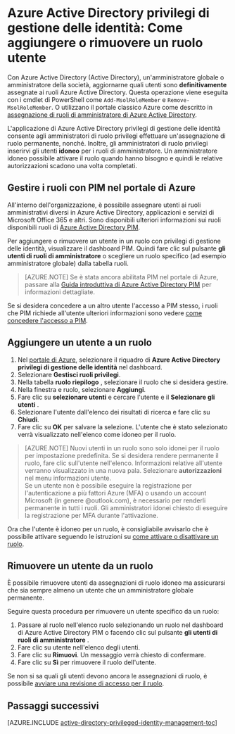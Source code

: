 <properties
   pageTitle="Come aggiungere o rimuovere un ruolo utente | Microsoft Azure"
   description="Informazioni su come aggiungere ruoli alle identità privilegi con l'applicazione di Azure Active Directory privilegi gestione delle identità."
   services="active-directory"
   documentationCenter=""
   authors="kgremban"
   manager="femila"
   editor=""/>

<tags
   ms.service="active-directory"
   ms.devlang="na"
   ms.topic="article"
   ms.tgt_pltfrm="na"
   ms.workload="identity"
   ms.date="10/24/2016"
   ms.author="kgremban"/>

# <a name="azure-ad-privileged-identity-management-how-to-add-or-remove-a-user-role"></a>Azure Active Directory privilegi di gestione delle identità: Come aggiungere o rimuovere un ruolo utente

Con Azure Active Directory (Active Directory), un'amministratore globale o amministratore della società, aggiornarne quali utenti sono **definitivamente** assegnate ai ruoli Azure Active Directory. Questa operazione viene eseguita con i cmdlet di PowerShell come `Add-MsolRoleMember` e `Remove-MsolRoleMember`. O utilizzano il portale classico Azure come descritto in [assegnazione di ruoli di amministratore di Azure Active Directory](active-directory-assign-admin-roles.md).

L'applicazione di Azure Active Directory privilegi di gestione delle identità consente agli amministratori di ruolo privilegi effettuare un'assegnazione di ruolo permanente, nonché. Inoltre, gli amministratori di ruolo privilegi inserirvi gli utenti **idoneo** per i ruoli di amministratore. Un amministratore idoneo possibile attivare il ruolo quando hanno bisogno e quindi le relative autorizzazioni scadono una volta completati.

## <a name="manage-roles-with-pim-in-the-azure-portal"></a>Gestire i ruoli con PIM nel portale di Azure

All'interno dell'organizzazione, è possibile assegnare utenti ai ruoli amministrativi diversi in Azure Active Directory, applicazioni e servizi di Microsoft Office 365 e altri.  Sono disponibili ulteriori informazioni sui ruoli disponibili ruoli di [Azure Active Directory PIM](active-directory-privileged-identity-management-roles.md).

Per aggiungere o rimuovere un utente in un ruolo con privilegi di gestione delle identità, visualizzare il dashboard PIM. Quindi fare clic sul pulsante **gli utenti di ruoli di amministratore** o scegliere un ruolo specifico (ad esempio amministratore globale) dalla tabella ruoli.

> [AZURE.NOTE] Se è stata ancora abilitata PIM nel portale di Azure, passare alla [Guida introduttiva di Azure Active Directory PIM](active-directory-privileged-identity-management-getting-started.md) per informazioni dettagliate.

Se si desidera concedere a un altro utente l'accesso a PIM stesso, i ruoli che PIM richiede all'utente ulteriori informazioni sono vedere [come concedere l'accesso a PIM](active-directory-privileged-identity-management-how-to-give-access-to-pim.md).

## <a name="add-a-user-to-a-role"></a>Aggiungere un utente a un ruolo

1. Nel [portale di Azure](https://portal.azure.com/), selezionare il riquadro di **Azure Active Directory privilegi di gestione delle identità** nel dashboard.
2. Selezionare **Gestisci ruoli privilegi**.
3. Nella tabella **ruolo riepilogo** , selezionare il ruolo che si desidera gestire.
4. Nella finestra e ruolo, selezionare **Aggiungi**.
5. Fare clic su **selezionare utenti** e cercare l'utente e il **Selezionare gli utenti** .  
6. Selezionare l'utente dall'elenco dei risultati di ricerca e fare clic su **Chiudi**.
4. Fare clic su **OK** per salvare la selezione. L'utente che è stato selezionato verrà visualizzato nell'elenco come idoneo per il ruolo.

> [AZURE.NOTE]
>Nuovi utenti in un ruolo sono solo idonei per il ruolo per impostazione predefinita. Se si desidera rendere permanente il ruolo, fare clic sull'utente nell'elenco. Informazioni relative all'utente verranno visualizzato in una nuova pala. Selezionare **autorizzazioni** nel menu informazioni utente.  
>Se un utente non è possibile eseguire la registrazione per l'autenticazione a più fattori Azure (MFA) o usando un account Microsoft (in genere @outlook.com), è necessario per renderli permanente in tutti i ruoli. Gli amministratori idonei chiesto di eseguire la registrazione per MFA durante l'attivazione.

Ora che l'utente è idoneo per un ruolo, è consigliabile avvisarlo che è possibile attivare seguendo le istruzioni su [come attivare o disattivare un ruolo](active-directory-privileged-identity-management-how-to-activate-role.md).

## <a name="remove-a-user-from-a-role"></a>Rimuovere un utente da un ruolo

È possibile rimuovere utenti da assegnazioni di ruolo idoneo ma assicurarsi che sia sempre almeno un utente che un amministratore globale permanente.

Seguire questa procedura per rimuovere un utente specifico da un ruolo:

1. Passare al ruolo nell'elenco ruolo selezionando un ruolo nel dashboard di Azure Active Directory PIM o facendo clic sul pulsante **gli utenti di ruoli di amministratore** .
2. Fare clic su utente nell'elenco degli utenti.
3. Fare clic su **Rimuovi**. Un messaggio verrà chiesto di confermare.
4. Fare clic su **Sì** per rimuovere il ruolo dell'utente.

Se non si sa quali gli utenti devono ancora le assegnazioni di ruolo, è possibile [avviare una revisione di accesso per il ruolo](active-directory-privileged-identity-management-how-to-start-security-review.md).


<!--Every topic should have next steps and links to the next logical set of content to keep the customer engaged-->
## <a name="next-steps"></a>Passaggi successivi
[AZURE.INCLUDE [active-directory-privileged-identity-management-toc](../../includes/active-directory-privileged-identity-management-toc.md)]
